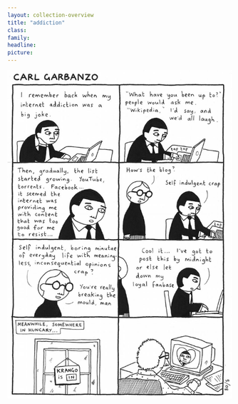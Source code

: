 ```yaml
---
layout: collection-overview
title: "addiction"
class:	
family:
headline:
picture:
---
```


![addiction](/assets/img/garbanzo/2008/addiction-900w.jpg)
